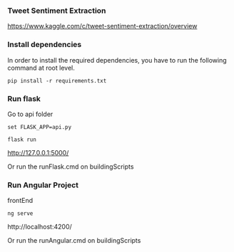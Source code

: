 ### Tweet Sentiment Extraction

https://www.kaggle.com/c/tweet-sentiment-extraction/overview

### Install dependencies

In order to install the required dependencies, you have to run the following command at root level.

```
pip install -r requirements.txt
```

### Run flask

Go to api folder

```
set FLASK_APP=api.py

flask run
```

http://127.0.0.1:5000/

Or run the runFlask.cmd on buildingScripts

### Run Angular Project

frontEnd

```
ng serve
```

http://localhost:4200/ 

Or run the runAngular.cmd on buildingScripts